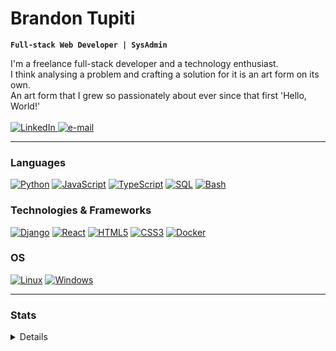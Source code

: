 <h1 align="">Brandon Tupiti</h1>

**`Full-stack Web Developer | SysAdmin`**
<p align="">
    I'm a freelance full-stack developer and a technology enthusiast. <br/>
    I think analysing a problem and crafting a solution for it is an art form on its own. <br/>
    An art form that I grew so passionately about ever since that first 'Hello, World!'<br/>
    <br>
    <a href="https://www.linkedin.com/in/brandon-tupiti-75410012b/">
        <img src="https://img.shields.io/badge/LinkedIn-blue?style=flat-square&logo=linkedin" alt="LinkedIn">
    </a>
    <a href="mailto:tupitibrandon@gmail.com">
        <img src="https://img.shields.io/badge/Email-blue?style=flat-square&logo=gmail&logoColor=white" alt="e-mail">
    </a>
</p>

---

### Languages
[![Python](https://img.shields.io/badge/python-black?style=for-the-badge&logo=python)](https://github.com/b-tupiti)
[![JavaScript](https://img.shields.io/badge/javascript-black?style=for-the-badge&logo=javascript)](https://github.com/b-tupiti)
[![TypeScript](https://img.shields.io/badge/typescript-black?style=for-the-badge&logo=typescript)](https://github.com/b-tupiti)
[![SQL](https://img.shields.io/badge/sql-black?style=for-the-badge&logo=mysql)](https://github.com/b-tupiti)
[![Bash](https://img.shields.io/badge/bash-black?style=for-the-badge&logo=gnu-bash&logoColor=white)](https://github.com/b-tupiti)

### Technologies & Frameworks
[![Django](https://img.shields.io/badge/django-black?style=for-the-badge&logo=django)](https://github.com/b-tupiti)
[![React](https://img.shields.io/badge/react-black?style=for-the-badge&logo=react)](https://github.com/b-tupiti)
[![HTML5](https://img.shields.io/badge/html5-black?style=for-the-badge&logo=html5)](https://hub.docker.com/u/b-tupiti)
[![CSS3](https://img.shields.io/badge/css3-black?style=for-the-badge&logo=css3)](https://hub.docker.com/u/b-tupiti)
[![Docker](https://img.shields.io/badge/docker-black?style=for-the-badge&logo=docker)](https://hub.docker.com/u/b-tupiti)

### OS
[![Linux](https://img.shields.io/badge/linux-black?style=for-the-badge&logo=Linux)](https://github.com/b-tupiti)
[![Windows](https://img.shields.io/badge/Windows-black?style=for-the-badge&logo=Windows)](https://github.com/b-tupiti)

---

### Stats

<details>
<p align="">
  <a href="https://github.com/b-tupiti">
    <img src="http://github-profile-summary-cards.vercel.app/api/cards/profile-details?username=b-tupiti&theme=transparent" />
  </a>
  <a href="https://github.com/dawnCoder26">
    <img src="https://github-readme-streak-stats.herokuapp.com/?user=b-tupiti&hide_border=true&card_width=338&theme=transparent" />
  </a>
  <a href="https://github.com/dawnCoder26">
    <img src="http://github-profile-summary-cards.vercel.app/api/cards/stats?username=b-tupiti&theme=transparent" />
  </a>
</p>
</details>








